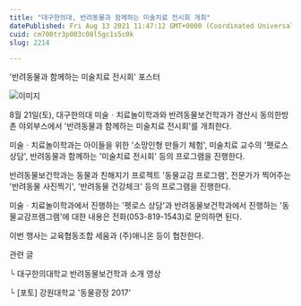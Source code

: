 ```yaml
---
title: "대구한의대, 반려동물과 함께하는 미술치료 전시회 개최"
datePublished: Fri Aug 13 2021 11:47:12 GMT+0000 (Coordinated Universal Time)
cuid: cm700tr3p003c08l5gc1s5c0k
slug: 2214

---
```



'반려동물과 함께하는 미술치료 전시회' 포스터

![이미지](https://cdn.hashnode.com/res/hashnode/image/upload/v1739250472744/b92c36e0-533b-424d-a5f4-669b8acfe353.jpeg)

8월 21일(토), 대구한의대 미술ㆍ치료놀이학과와 반려동물보건학과가 경산시 동의한방촌 야외부스에서 '반려동물과 함께하는 미술치료 전시회'를 개최한다.

미술ㆍ치료놀이학과는 아이들을 위한 '소망인형 만들기 체험', 미술치료 교수의 '펫로스 상담', 반려동물과 함께하는 '미술치료 전시회' 등의 프로그램을 진행한다.

반려동물보건학과는 동물과 친해지기 프로젝트 '동물교감 프로그램', 전문가가 찍어주는 '반려동물 사진찍기', '반려동물 건강체크' 등의 프로그램을 진행한다.

미술ㆍ치료놀이학과에서 진행하는 '펫로스 상담'과 반려동물보건학과에서 진행하는 '동물교감프램그램'에 대한 내용은 전화(053-819-1543)로 문의하면 된다.

이번 행사는 교육협동조합 세움과 (주)애니온 등이 협찬한다.

관련 글

└ 대구한의대학교 반려동물보건학과 소개 영상

└ [포토] 강원대학교 '동물광장 2017'